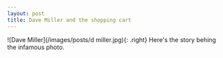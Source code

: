 ```yaml
---
layout: post
title: Dave Miller and the shopping cart
---
```


![Dave Miller](/images/posts/d miller.jpg){: .right}
Here's the story behing the infamous photo.
